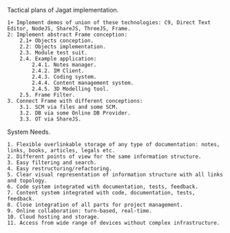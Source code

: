 Tactical plans of Jagat implementation.

	1+ Implement demos of union of these technologies: C9, Direct Text Editor, NodeJS, ShareJS, ThreeJS, Frame.
	2: Implement abstract Frame conception:
		2.1+ Objects conception.
		2.2: Objects implementation.
		2.3. Module test suit.
		2.4. Example application:
			2.4.1. Notes manager.
			2.4.2. IM Client.
			2.4.3. Coding system.
			2.4.4. Content management system.
			2.4.5. 3D Modelling tool.
		2.5. Frame Filter.
	3. Connect Frame with different conceptions:
		3.1. SCM via files and some SCM.
		3.2. DB via some Online DB Provider.
		3.3. OT via ShareJS.

System Needs.

	1. Flexible overlinkable storage of any type of documentation: notes, links, books, articles, legals etc.
	2. Different points of view for the same information structure.
	3. Easy filtering and search.
	4. Easy restructuring/refactoring.
	5. Clear visual representation of information structure with all links and topology.
	6. Code system integrated with documentation, tests, feedback.
	7. Content system integrated with code, documentation, tests, feedback.
	8. Close integration of all parts for project management.
	9. Online collaboration: turn-based, real-time.
	10. Cloud hosting and storage.
	11. Access from wide range of devices without complex infrastructure.